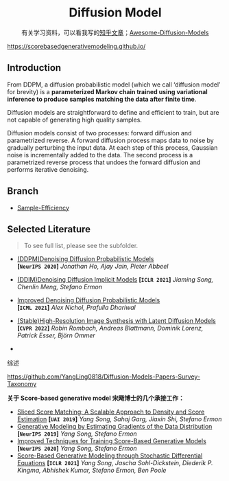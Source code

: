 <h1 <p align=center> Diffusion Model</h1>
<div align="center">


有关学习资料，可以看我写的[知乎文章](https://zhuanlan.zhihu.com/p/565901160)；[Awesome-Diffusion-Models](https://github.com/heejkoo/Awesome-Diffusion-Models)
</div>


https://scorebasedgenerativemodeling.github.io/

## Introduction

From DDPM, a diffusion probabilistic model (which we call ‘diffusion model’ for brevity) is a **parameterized Markov chain trained using variational inference to produce samples matching the data after finite time**.

Diffusion models are straightforward to define and efficient to train, but are not capable of generating high quality samples.



Diffusion models consist of two processes: forward diffusion and parametrized reverse. A forward diffusion process maps data to noise by gradually perturbing the input data. At each step of this process, Gaussian noise is incrementally added to the data. The second process is a parametrized reverse process that undoes the forward diffusion and performs iterative denoising.









## Branch

- [Sample-Efficiency](./Sample-Efficiency)



## Selected Literature

> To see full list, please see the subfolder.

- [(DDPM)Denoising Diffusion Probabilistic Models](https://arxiv.org/abs/2006.11239)  
  **[`NeurIPS 2020`]** *Jonathan Ho, Ajay Jain, Pieter Abbeel*  

- [(DDIM)Denoising Diffusion Implicit Models](https://arxiv.org/abs/2010.02502)
  **[`ICLR 2021`]** *Jiaming Song, Chenlin Meng, Stefano Ermon*

- [Improved Denoising Diffusion Probabilistic Models](https://arxiv.org/abs/2102.09672)  
  **[`ICML 2021`]** *Alex Nichol, Prafulla Dhariwal*  

- [(Stable)High-Resolution Image Synthesis with Latent Diffusion Models](https://arxiv.org/abs/2112.10752)  
  **[`CVPR 2022`]** *Robin Rombach, Andreas Blattmann, Dominik Lorenz, Patrick Esser, Björn Ommer*  

- 





综述

https://github.com/YangLing0818/Diffusion-Models-Papers-Survey-Taxonomy







**关于 Score-based generative model 宋飏博士的几个承接工作：**

- [Sliced Score Matching: A Scalable Approach to Density and Score Estimation](https://arxiv.org/abs/1905.07088)
  **[`UAI 2019`]** *Yang Song, Sahaj Garg, Jiaxin Shi, Stefano Ermon*
- [Generative Modeling by Estimating Gradients of the Data Distribution](https://arxiv.org/abs/1907.05600)
  **[`NeurIPS 2019`]** *Yang Song, Stefano Ermon*
- [Improved Techniques for Training Score-Based Generative Models](https://arxiv.org/abs/2006.09011)  
  **[`NeurIPS 2020`]** *Yang Song, Stefano Ermon*
- [Score-Based Generative Modeling through Stochastic Differential Equations](https://arxiv.org/abs/2011.13456)
  **[`ICLR 2021`]** *Yang Song, Jascha Sohl-Dickstein, Diederik P. Kingma, Abhishek Kumar, Stefano Ermon, Ben Poole*

